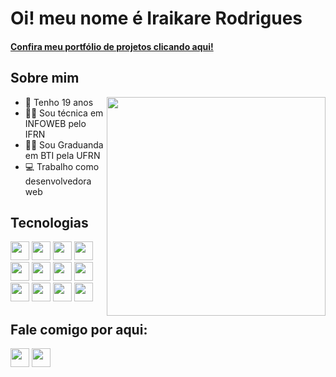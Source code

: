 # Oi! meu nome é Iraikare Rodrigues

<h4><a href="https://iraikare.vercel.app">Confira meu portfólio de projetos clicando aqui!</a></h4>


<!--[![Anurag's GitHub stats](https://github-readme-stats.vercel.app/api?username=iraikare&count_private=true&show_icons=true&theme=radical)](https://github.com/anuraghazra/github-readme-stats)
[![Top Langs](https://github-readme-stats.vercel.app/api/top-langs/?username=iraikare&layout=compact&theme=radical)](https://github.com/anuraghazra/github-readme-stats)-->
<!--<div style="display: flex; flex-direction: row;">
 <img class="img" src="https://github-readme-stats.vercel.app/api?username=iraikare&show_icons=true&theme=radical&count_private=true" width="450px" />
 <img align="right" class="img" src="https://github-readme-stats.vercel.app/api/top-langs/?username=iraikare&theme=radical&layout=compact" width="350px"  />
</div>

<!-- ![github-gif](https://github.com/iraikare/iraikare/assets/101957823/8f84c13c-62cf-458e-b3aa-82f6db8ba32c) -->

<div>
 <h2>Sobre mim</h2>
<img align="right" src="https://github.com/iraikare/iraikare/assets/101957823/8f84c13c-62cf-458e-b3aa-82f6db8ba32c" width="350px"/> 
 <ul>
  <li>📆 Tenho 19 anos</li>
  <li>👩‍🎓 Sou técnica em INFOWEB pelo IFRN</li>
  <li>👩‍💻 Sou Graduanda em BTI pela UFRN</li>
  <li>💻 Trabalho como desenvolvedora web</li>
 </ul>
</div> 
 
<h2 >Tecnologias </h2>

<img src="https://cdn.jsdelivr.net/gh/devicons/devicon/icons/csharp/csharp-original.svg" height="30"/> <img src="https://cdn.jsdelivr.net/gh/devicons/devicon/icons/html5/html5-original.svg" height="30"/>
<img src="https://cdn.jsdelivr.net/gh/devicons/devicon/icons/css3/css3-original.svg" height="30"/>
<img src="https://cdn.jsdelivr.net/gh/devicons/devicon/icons/javascript/javascript-original.svg" height="30"/>
<img src="https://cdn.jsdelivr.net/gh/devicons/devicon/icons/figma/figma-original.svg" height="30"/>
<img src="https://github.com/user-attachments/assets/5d438dd9-5ca7-4e2c-8883-be03de169252" height="30"/>
<img src="https://github.com/user-attachments/assets/1d3f3aef-6c79-4b31-82e0-5f946db40f50" height="30"/>
<img src="https://github.com/user-attachments/assets/8adadb7b-093f-4fbe-8bd6-274ed8aa35db" height="30"/>
<img src="https://github.com/user-attachments/assets/f19e951c-a6e1-416b-a15a-4e7214e9b394" height="30"/>
<img src="https://github.com/user-attachments/assets/49b1a37c-8a2a-47b4-99af-2e8574cb6c8c" height="30"/>
<img src="https://github.com/user-attachments/assets/2bee19f8-d88a-4dfb-b214-c97e00ad3ef0" height="30"/>
<img src="https://github.com/user-attachments/assets/41af5281-a091-4ccc-bb71-aee9c07c5264" height="30"/>

## Fale comigo por aqui:

[<img src="https://img.shields.io/badge/Gmail-D14836?style=for-the-badge&logo=gmail&logoColor=white" height="30"/>](mailto:iraikare1810@gmail.com)
[<img src="https://img.shields.io/badge/Instagram-E4405F?style=for-the-badge&logo=instagram&logoColor=white" height="30"/>](https://www.instagram.com/iraikare/)


